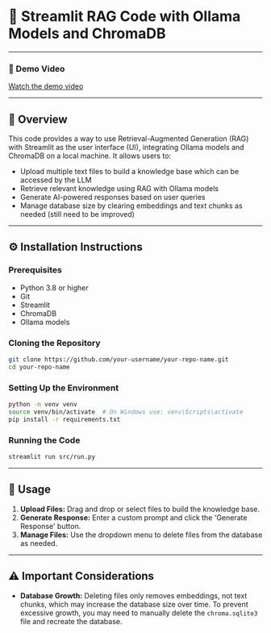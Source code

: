 # 🚀 Streamlit RAG Code with Ollama Models and ChromaDB

---

### 🎥 Demo Video
[Watch the demo video](https://github.com/DavidePanza/streamlit_RAG/main/demo_video.mp4)

---

## 📌 Overview
This code provides a way to use Retrieval-Augmented Generation (RAG) with Streamlit as the user interface (UI), integrating Ollama models and ChromaDB on a local machine. It allows users to:
- Upload multiple text files to build a knowledge base which can be accessed by the LLM 
- Retrieve relevant knowledge using RAG with Ollama models 
- Generate AI-powered responses based on user queries
- Manage database size by clearing embeddings and text chunks as needed (still need to be improved)

---

## ⚙️ Installation Instructions

### Prerequisites
- Python 3.8 or higher
- Git
- Streamlit
- ChromaDB
- Ollama models

### Cloning the Repository
```bash
git clone https://github.com/your-username/your-repo-name.git
cd your-repo-name
```

### Setting Up the Environment
```bash
python -m venv venv
source venv/bin/activate  # On Windows use: venv\Scripts\activate
pip install -r requirements.txt
```

### Running the Code
```bash
streamlit run src/run.py
```

---

## 📝 Usage
1. **Upload Files:** Drag and drop or select files to build the knowledge base.
2. **Generate Response:** Enter a custom prompt and click the 'Generate Response' button.
3. **Manage Files:** Use the dropdown menu to delete files from the database as needed.

---

## ⚠️ Important Considerations
- **Database Growth:** Deleting files only removes embeddings, not text chunks, which may increase the database size over time. To prevent excessive growth, you may need to manually delete the `chroma.sqlite3` file and recreate the database.



